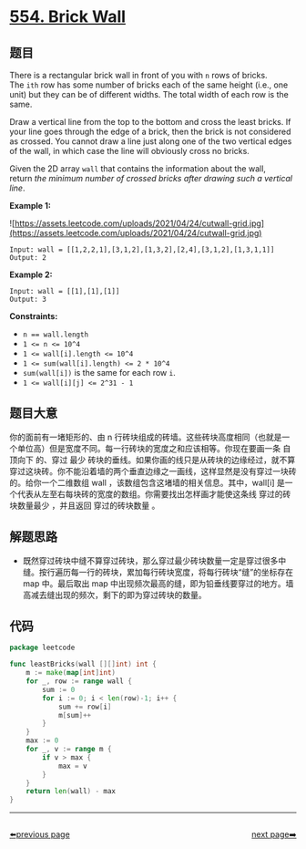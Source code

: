 # [554. Brick Wall](https://leetcode.com/problems/brick-wall/)

## 题目

There is a rectangular brick wall in front of you with `n` rows of bricks. The `ith` row has some number of bricks each of the same height (i.e., one unit) but they can be of different widths. The total width of each row is the same.

Draw a vertical line from the top to the bottom and cross the least bricks. If your line goes through the edge of a brick, then the brick is not considered as crossed. You cannot draw a line just along one of the two vertical edges of the wall, in which case the line will obviously cross no bricks.

Given the 2D array `wall` that contains the information about the wall, return *the minimum number of crossed bricks after drawing such a vertical line*.

**Example 1:**

![https://assets.leetcode.com/uploads/2021/04/24/cutwall-grid.jpg](https://assets.leetcode.com/uploads/2021/04/24/cutwall-grid.jpg)

```
Input: wall = [[1,2,2,1],[3,1,2],[1,3,2],[2,4],[3,1,2],[1,3,1,1]]
Output: 2

```

**Example 2:**

```
Input: wall = [[1],[1],[1]]
Output: 3

```

**Constraints:**

- `n == wall.length`
- `1 <= n <= 10^4`
- `1 <= wall[i].length <= 10^4`
- `1 <= sum(wall[i].length) <= 2 * 10^4`
- `sum(wall[i])` is the same for each row `i`.
- `1 <= wall[i][j] <= 2^31 - 1`

## 题目大意

你的面前有一堵矩形的、由 n 行砖块组成的砖墙。这些砖块高度相同（也就是一个单位高）但是宽度不同。每一行砖块的宽度之和应该相等。你现在要画一条 自顶向下 的、穿过 最少 砖块的垂线。如果你画的线只是从砖块的边缘经过，就不算穿过这块砖。你不能沿着墙的两个垂直边缘之一画线，这样显然是没有穿过一块砖的。给你一个二维数组 wall ，该数组包含这堵墙的相关信息。其中，wall[i] 是一个代表从左至右每块砖的宽度的数组。你需要找出怎样画才能使这条线 穿过的砖块数量最少 ，并且返回 穿过的砖块数量 。

## 解题思路

- 既然穿过砖块中缝不算穿过砖块，那么穿过最少砖块数量一定是穿过很多中缝。按行遍历每一行的砖块，累加每行砖块宽度，将每行砖块“缝”的坐标存在 map 中。最后取出 map 中出现频次最高的缝，即为铅垂线要穿过的地方。墙高减去缝出现的频次，剩下的即为穿过砖块的数量。

## 代码

```go
package leetcode

func leastBricks(wall [][]int) int {
	m := make(map[int]int)
	for _, row := range wall {
		sum := 0
		for i := 0; i < len(row)-1; i++ {
			sum += row[i]
			m[sum]++
		}
	}
	max := 0
	for _, v := range m {
		if v > max {
			max = v
		}
	}
	return len(wall) - max
}
```



----------------------------------------------
<div style="display: flex;justify-content: space-between;align-items: center;">
<p><a href="https://books.halfrost.com/leetcode/ChapterFour/0500~0599/0551.Student-Attendance-Record-I/">⬅️previous page</a></p>
<p><a href="https://books.halfrost.com/leetcode/ChapterFour/0500~0599/0557.Reverse-Words-in-a-String-III/">next page➡️</a></p>
</div>
